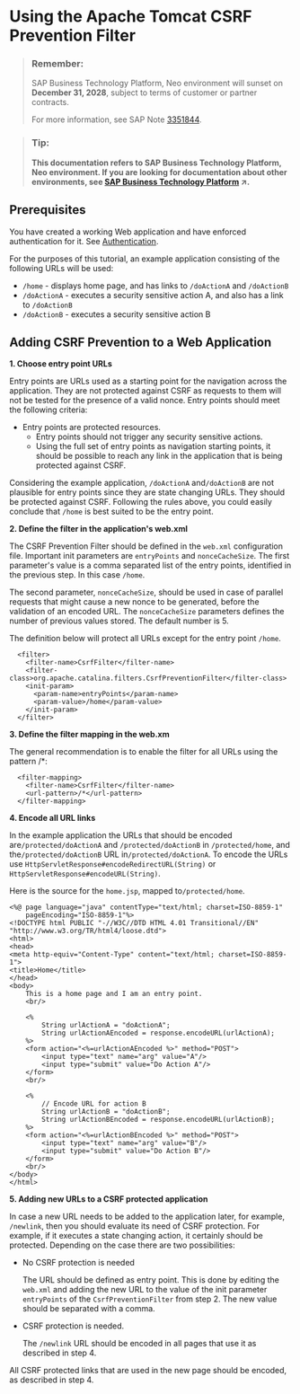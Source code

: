 <!-- loioe5be9994bb571014b575a785961062db -->

# Using the Apache Tomcat CSRF Prevention Filter

> ### Remember:  
> SAP Business Technology Platform, Neo environment will sunset on **December 31, 2028**, subject to terms of customer or partner contracts.
> 
> For more information, see SAP Note [3351844](https://launchpad.support.sap.com/#/notes/3351844).

> ### Tip:  
> **This documentation refers to SAP Business Technology Platform, Neo environment. If you are looking for documentation about other environments, see [SAP Business Technology Platform](https://help.sap.com/viewer/65de2977205c403bbc107264b8eccf4b/Cloud/en-US/6a2c1ab5a31b4ed9a2ce17a5329e1dd8.html "SAP Business Technology Platform (SAP BTP) is an integrated offering comprised of four technology portfolios: database and data management, application development and integration, analytics, and intelligent technologies. The platform offers users the ability to turn data into business value, compose end-to-end business processes, and build and extend SAP applications quickly.") :arrow_upper_right:.**



<a name="loioe5be9994bb571014b575a785961062db__section_2B5216929F7A410F8AFE7256DC3A6A7C"/>

## Prerequisites

You have created a working Web application and have enforced authentication for it. See [Authentication](authentication-e637f62.md#loioe637f62abb571014857cb0232adc43a7).

For the purposes of this tutorial, an example application consisting of the following URLs will be used:

-   `/home` - displays home page, and has links to `/doActionA` and `/doActionB` 
-   `/doActionA` - executes a security sensitive action A, and also has a link to `/doActionB` 
-   `/doActionB` - executes a security sensitive action B



<a name="loioe5be9994bb571014b575a785961062db__section_AF1CCB2ECA864A018FC435E89E6F0E49"/>

## Adding CSRF Prevention to a Web Application

**1. Choose entry point URLs** 

Entry points are URLs used as a starting point for the navigation across the application. They are not protected against CSRF as requests to them will not be tested for the presence of a valid nonce. Entry points should meet the following criteria:

-   Entry points are protected resources.
    -   Entry points should not trigger any security sensitive actions.
    -   Using the full set of entry points as navigation starting points, it should be possible to reach any link in the application that is being protected against CSRF.


Considering the example application, `/doActionA` and`/doActionB` are not plausible for entry points since they are state changing URLs. They should be protected against CSRF. Following the rules above, you could easily conclude that `/home` is best suited to be the entry point.

**2. Define the filter in the application's web.xml** 

The CSRF Prevention Filter should be defined in the `web.xml` configuration file. Important init parameters are `entryPoints` and `nonceCacheSize`. The first parameter's value is a comma separated list of the entry points, identified in the previous step. In this case `/home`.

The second parameter, `nonceCacheSize`, should be used in case of parallel requests that might cause a new nonce to be generated, before the validation of an encoded URL. The `nonceCacheSize` parameters defines the number of previous values stored. The default number is 5.

The definition below will protect all URLs except for the entry point `/home`.

```
  <filter>
    <filter-name>CsrfFilter</filter-name>
    <filter-class>org.apache.catalina.filters.CsrfPreventionFilter</filter-class>
    <init-param>
      <param-name>entryPoints</param-name>
      <param-value>/home</param-value>
    </init-param>
  </filter>

```

**3. Define the filter mapping in the web.xm**

The general recommendation is to enable the filter for all URLs using the pattern /\*:

```
  <filter-mapping>
    <filter-name>CsrfFilter</filter-name>
    <url-pattern>/*</url-pattern>
  </filter-mapping>

```

**4. Encode all URL links**

In the example application the URLs that should be encoded are`/protected/doActionA` and `/protected/doActionB` in `/protected/home`, and the`/protected/doActionB` URL in`/protected/doActionA`. To encode the URLs use `HttpServletResponse#encodeRedirectURL(String)` or `HttpServletResponse#encodeURL(String)`.

Here is the source for the `home.jsp`, mapped to`/protected/home`.

```
<%@ page language="java" contentType="text/html; charset=ISO-8859-1"
    pageEncoding="ISO-8859-1"%>
<!DOCTYPE html PUBLIC "-//W3C//DTD HTML 4.01 Transitional//EN" "http://www.w3.org/TR/html4/loose.dtd">
<html>
<head>
<meta http-equiv="Content-Type" content="text/html; charset=ISO-8859-1">
<title>Home</title>
</head>
<body>
	This is a home page and I am an entry point.
	<br/>

	<%
		String urlActionA = "doActionA";
		String urlActionAEncoded = response.encodeURL(urlActionA);
	%>
	<form action="<%=urlActionAEncoded %>" method="POST">
		<input type="text" name="arg" value="A"/>
		<input type="submit" value="Do Action A"/>
	</form>
	<br/>

	<%
		// Encode URL for action B
		String urlActionB = "doActionB";
		String urlActionBEncoded = response.encodeURL(urlActionB);
	%>
	<form action="<%=urlActionBEncoded %>" method="POST">
		<input type="text" name="arg" value="B"/>
		<input type="submit" value="Do Action B"/>
	</form>
	<br/>
</body>
</html>

```

**5. Adding new URLs to a CSRF protected application** 

In case a new URL needs to be added to the application later, for example, `/newlink`, then you should evaluate its need of CSRF protection. For example, if it executes a state changing action, it certainly should be protected. Depending on the case there are two possibilities:

-   No CSRF protection is needed

    The URL should be defined as entry point. This is done by editing the `web.xml` and adding the new URL to the value of the init parameter `entryPoints` of the `CsrfPreventionFilter` from step 2. The new value should be separated with a comma.

-   CSRF protection is needed.

    The `/newlink` URL should be encoded in all pages that use it as described in step 4.


All CSRF protected links that are used in the new page should be encoded, as described in step 4.

